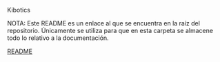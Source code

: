 Kibotics

NOTA: Este README es un enlace al que se encuentra en la raíz del repositorio. Únicamente se utiliza para que en esta carpeta se almacene todo lo relativo a la documentación.

[README](../../../README.md)